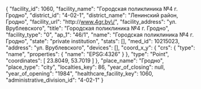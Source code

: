 {
    "facility_id": 1060,
    "facility_name": "Городская поликлиника №4 г. Гродно",
    "district_id": "4-02-1",
    "district_name": "Ленинский район, Гродно",
    "facility_url": "http:\/\/www.4gr.by\/",
    "facility_address": "ул. Врублевского",
    "title": "Городская поликлиника №4 г. Гродно",
    "facility_type": "0",
    "ap_1": "46\/1",
    "name": "Городская поликлиника №4 г. Гродно",
    "state": "private institution",
    "stats": [],
    "med_id": 10215023,
    "address": "ул. Врублевского",
    "devices": [],
    "coord_x_y": {
        "crs": {
            "type": "name",
            "properties": {
                "name": "EPSG:4326"
            }
        },
        "type": "Point",
        "coordinates": [
            23.8049,
            53.7019
        ]
    },
    "place_name": "Гродно",
    "place_type": "city",
    "localties_key": 86,
    "year_of_closing": null,
    "year_of_opening": "1984",
    "healthcare_facility_key": 1060,
    "administrative_division_id": "4-02-1"
}